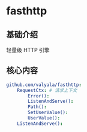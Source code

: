 # fasthttp


## 基础介绍

轻量级 HTTP 引擎


## 核心内容
```yaml
github.com/valyala/fasthttp:
    RequestCtx: # 请求上下文
        Error():
        ListenAndServe():
        Path():
        SetUserValue():
        UserValue():
    ListenAndServe():
```